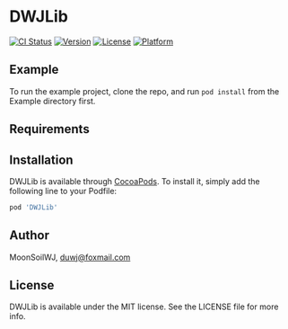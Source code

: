 # DWJLib

[![CI Status](https://img.shields.io/travis/MoonSoilWJ/DWJLib.svg?style=flat)](https://travis-ci.org/MoonSoilWJ/DWJLib)
[![Version](https://img.shields.io/cocoapods/v/DWJLib.svg?style=flat)](https://cocoapods.org/pods/DWJLib)
[![License](https://img.shields.io/cocoapods/l/DWJLib.svg?style=flat)](https://cocoapods.org/pods/DWJLib)
[![Platform](https://img.shields.io/cocoapods/p/DWJLib.svg?style=flat)](https://cocoapods.org/pods/DWJLib)

## Example

To run the example project, clone the repo, and run `pod install` from the Example directory first.

## Requirements

## Installation

DWJLib is available through [CocoaPods](https://cocoapods.org). To install
it, simply add the following line to your Podfile:

```ruby
pod 'DWJLib'
```

## Author

MoonSoilWJ, duwj@foxmail.com

## License

DWJLib is available under the MIT license. See the LICENSE file for more info.
